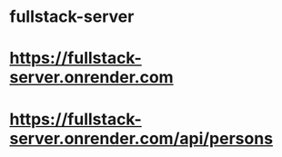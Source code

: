 # fullstack-server
# https://fullstack-server.onrender.com
# https://fullstack-server.onrender.com/api/persons

